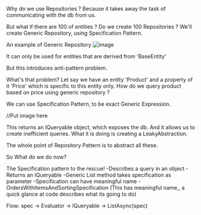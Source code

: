 Why do we use Repositories ?
Because it takes away the task of communicating with the db from us.

But what if there are 100 of entities ? Do we create 100 Repositories ?
We'll create Generic Repository, using Specification Pattern.

An example of Generic Repository
![image](https://github.com/user-attachments/assets/bad7ed35-8b67-44c4-bb66-1655fccca0c9)

It can only be used for entities that are derived from 'BaseEntity'

But this introduces anti-pattern problem.

What's that problem?
Let say we have an entity 'Product' and a property of it 'Price' which is specific to this entity only.
How do we query product based on price using generic repository ?

We can use Specification Pattern, to be exact Generic Expression.

//Put image here

This returns an IQueryable object, which exposes the db.
And it allows us to create inefficient queries.
What it is doing is creating a LeakyAbstraction.

The whole point of Repository Pattern is to abstract all these.

So What do we do now?

The Specification pattern to the rescue!
    -Describes a query in an object
    -Returns an IQueryable<T>
    -Generic List method takes specification as parameter
    -Specification can have meaningful name
        -OrdersWithItemsAndSortingSpecification
        (This has meaningful name,, a quick glance at code describes what its going to do)

Flow:
spec -> Evaluator -> IQueryable<T> -> ListAsync(spec)

